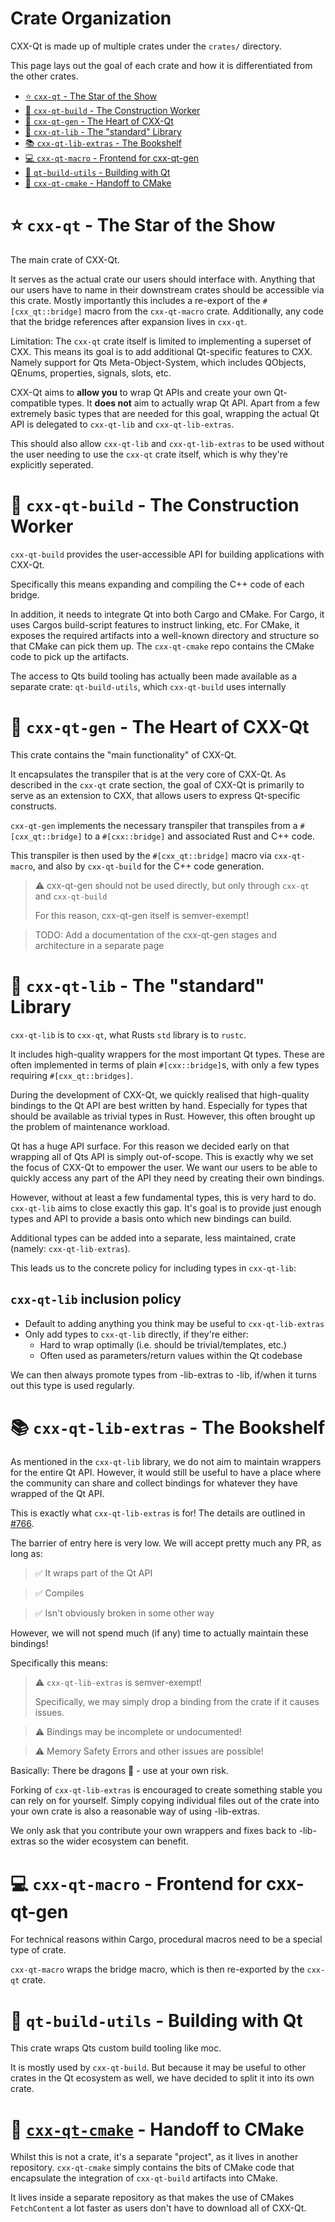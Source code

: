 <!--
SPDX-FileCopyrightText: 2024 Klarälvdalens Datakonsult AB, a KDAB Group company <info@kdab.com>
SPDX-FileContributor: Leon Matthes <leon.matthes@kdab.com>

SPDX-License-Identifier: MIT OR Apache-2.0
-->

# Crate Organization

CXX-Qt is made up of multiple crates under the `crates/` directory.

This page lays out the goal of each crate and how it is differentiated from the other crates.

- [⭐ `cxx-qt` - The Star of the Show](#cxx-qt)
- [👷 `cxx-qt-build` - The Construction Worker](#cxx-qt-build)
- [💚 `cxx-qt-gen` - The Heart of CXX-Qt](#cxx-qt-gen)
- [📖 `cxx-qt-lib` - The "standard" Library](#cxx-qt-lib)
- [📚 `cxx-qt-lib-extras` - The Bookshelf](#cxx-qt-lib-extras)
- [💻 `cxx-qt-macro` - Frontend for cxx-qt-gen](#cxx-qt-macro)
- [🦾 `qt-build-utils` - Building with Qt](#qt-build-utils)
- [🤝 `cxx-qt-cmake` - Handoff to CMake](#cxx-qt-cmake)

# <a name="cxx-qt"></a>⭐ `cxx-qt` - The Star of the Show

The main crate of CXX-Qt.

It serves as the actual crate our users should interface with.
Anything that our users have to name in their downstream crates should be accessible via this crate.
Mostly importantly this includes a re-export of the `#[cxx_qt::bridge]` macro from the `cxx-qt-macro` crate.
Additionally, any code that the bridge references after expansion lives in `cxx-qt`.

Limitation: The `cxx-qt` crate itself is limited to implementing a superset of CXX.
This means its goal is to add additional Qt-specific features to CXX.
Namely support for Qts Meta-Object-System, which includes QObjects, QEnums, properties, signals, slots, etc.

CXX-Qt aims to **allow you** to wrap Qt APIs and create your own Qt-compatible types.
It **does not** aim to actually wrap Qt API.
Apart from a few extremely basic types that are needed for this goal, wrapping the actual Qt API is delegated to `cxx-qt-lib` and `cxx-qt-lib-extras`.

This should also allow `cxx-qt-lib` and `cxx-qt-lib-extras` to be used without the user needing to use the `cxx-qt` crate itself, which is why they're explicitly seperated.

# <a name="cxx-qt-build"></a> 👷 `cxx-qt-build` - The Construction Worker

`cxx-qt-build` provides the user-accessible API for building applications with CXX-Qt.

Specifically this means expanding and compiling the C++ code of each bridge.

In addition, it needs to integrate Qt into both Cargo and CMake.
For Cargo, it uses Cargos build-script features to instruct linking, etc.
For CMake, it exposes the required artifacts into a well-known directory and structure so that CMake can pick them up. The `cxx-qt-cmake` repo contains the CMake code to pick up the artifacts.

The access to Qts build tooling has actually been made available as a separate crate: `qt-build-utils`, which `cxx-qt-build` uses internally

# <a name="cxx-qt-gen"></a> 💚 `cxx-qt-gen` - The Heart of CXX-Qt

This crate contains the "main functionality" of CXX-Qt.

It encapsulates the transpiler that is at the very core of CXX-Qt.
As described in the `cxx-qt` crate section, the goal of CXX-Qt is primarily to serve as an extension to CXX, that allows users to express Qt-specific constructs.

`cxx-qt-gen` implements the necessary transpiler that transpiles from a `#[cxx_qt::bridge]` to a `#[cxx::bridge]` and associated Rust and C++ code.

This transpiler is then used by the `#[cxx_qt::bridge]` macro via `cxx-qt-macro`, and also by `cxx-qt-build` for the C++ code generation.

> ⚠️  cxx-qt-gen should not be used directly, but only through `cxx-qt` and `cxx-qt-build`
>
> For this reason, cxx-qt-gen itself is semver-exempt!

> TODO: Add a documentation of the cxx-qt-gen stages and architecture in a separate page

# <a name="cxx-qt-lib"></a> 📖 `cxx-qt-lib` - The "standard" Library

`cxx-qt-lib` is to `cxx-qt`, what Rusts `std` library is to `rustc`.

It includes high-quality wrappers for the most important Qt types.
These are often implemented in terms of plain `#[cxx::bridge]`s, with only a few types requiring `#[cxx_qt::bridges]`.

During the development of CXX-Qt, we quickly realised that high-quality bindings to the Qt API are best written by hand.
Especially for types that should be available as trivial types in Rust.
However, this often brought up the problem of maintenance workload.

Qt has a huge API surface.
For this reason we decided early on that wrapping all of Qts API is simply out-of-scope.
This is exactly why we set the focus of CXX-Qt to empower the user.
We want our users to be able to quickly access any part of the API they need by creating their own bindings.

However, without at least a few fundamental types, this is very hard to do.
`cxx-qt-lib` aims to close exactly this gap.
It's goal is to provide just enough types and API to provide a basis onto which new bindings can build.

Additional types can be added into a separate, less maintained, crate (namely: `cxx-qt-lib-extras`).

This leads us to the concrete policy for including types in `cxx-qt-lib`:

## `cxx-qt-lib` inclusion policy

- Default to adding anything you think may be useful to `cxx-qt-lib-extras`
- Only add types to `cxx-qt-lib` directly, if they're either:
  - Hard to wrap optimally (i.e. should be trivial/templates, etc.)
  - Often used as parameters/return values within the Qt codebase

We can then always promote types from -lib-extras to -lib, if/when it turns out this type is used regularly.

# <a name="cxx-qt-lib-extras"></a> 📚 `cxx-qt-lib-extras` - The Bookshelf

As mentioned in the `cxx-qt-lib` library, we do not aim to maintain wrappers for the entire Qt API.
However, it would still be useful to have a place where the community can share and collect bindings for whatever they have wrapped of the Qt API.

This is exactly what `cxx-qt-lib-extras` is for!
The details are outlined in [#766](https://github.com/KDAB/cxx-qt/issues/766).

The barrier of entry here is very low.
We will accept pretty much any PR, as long as:

> ✅ It wraps part of the Qt API

> ✅ Compiles

> ✅ Isn't obviously broken in some other way

However, we will not spend much (if any) time to actually maintain these bindings!

Specifically this means:

> ⚠️  `cxx-qt-lib-extras` is semver-exempt!
>
> Specifically, we may simply drop a binding from the crate if it causes issues.

> ⚠️  Bindings may be incomplete or undocumented!

> ⚠️  Memory Safety Errors and other issues are possible!

Basically: There be dragons 🐉 - use at your own risk.

Forking of `cxx-qt-lib-extras` is encouraged to create something stable you can rely on for yourself.
Simply copying individual files out of the crate into your own crate is also a reasonable way of using -lib-extras.

We only ask that you contribute your own wrappers and fixes back to -lib-extras so the wider ecosystem can benefit.

# <a name="cxx-qt-macro"></a> 💻 `cxx-qt-macro` - Frontend for cxx-qt-gen

For technical reasons within Cargo, procedural macros need to be a special type of crate.

`cxx-qt-macro` wraps the bridge macro, which is then re-exported by the `cxx-qt` crate.

# <a name="qt-build-utils"></a> 🦾 `qt-build-utils` - Building with Qt

This crate wraps Qts custom build tooling like moc.

It is mostly used by `cxx-qt-build`. But because it may be useful to other crates in the Qt ecosystem as well, we have decided to split it into its own crate.

# <a name="cxx-qt-cmake"></a> 🤝 [`cxx-qt-cmake`](https://github.com/kdab/cxx-qt-cmake) - Handoff to CMake

Whilst this is not a crate, it's a separate "project", as it lives in another repository.
`cxx-qt-cmake` simply contains the bits of CMake code that encapsulate the integration of `cxx-qt-build` artifacts into CMake.

It lives inside a separate repository as that makes the use of CMakes `FetchContent` a lot faster as users don't have to download all of CXX-Qt.
